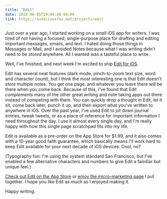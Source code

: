 ```yaml
---
title: "Edit"
date: 2018-06-05T19:04:48-04:00
link: https://audaciousfox.net/projects/edit
---
```


Just over a year ago, I started working on a small iOS app for writers. I was tired of not having a focused, single-purpose place for drafting and editing important messages, emails, and text. I hated doing those things in Messages or Mail, and I avoided Notes because what I was writing didn't need to be *stored* anywhere. All I wanted was a tasteful place to write.

Well, I've finished, and next week I'm excited to ship [Edit for iOS][marketing].  

Edit has several neat features (dark mode, pinch-to-zoom text size, word and character count), but I think the most interesting one is that Edit doesn't store multiple notes. You get one page, and whatever you leave there will be there when you come back. Because of this, I've found that Edit *complements* many of the other great writing and note taking apps out there instead of competing with them. You can quickly drop a thought in Edit, let it sit, come back later, punch it up, and then export what you've written to anywhere in iOS. Over the past year, I've used Edit to jot down journal entries, tweak tweets, or as a place of reference for important information I need throughout the day. I use it almost every single day, and I'm really happy with how this single page scratchpad fits into my life. 

Edit is available as a pre-order on the App Store for $1.99, and it also comes with a 10-year good faith guarantee, which basically means I'll work hard to keep Edit available for your next decade of iOS devices. Cool, no? 

(Typography fun: I'm using the system standard San Francisco, but I've enabled a few alternative characters and numbers to give Edit a familiar but unique feel.)

[Check out Edit on the App Store][edit] or [enjoy the micro-marketing page][marketing] I put together. I hope you like Edit as much as I enjoyed making it. 

Happy writing. 

[marketing]: https://audaciousfox.net/projects/edit
[edit]: https://itunes.apple.com/us/app/id1231744746